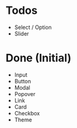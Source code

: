 # Todos

- Select / Option
- Slider

# Done (Initial)

- Input
- Button
- Modal
- Popover
- Link
- Card
- Checkbox
- Theme